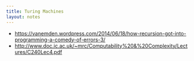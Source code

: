 ```yaml
---
title: Turing Machines
layout: notes
---
```


* https://vanemden.wordpress.com/2014/06/18/how-recursion-got-into-programming-a-comedy-of-errors-3/
* http://www.doc.ic.ac.uk/~mrc/Computability%20&%20Complexity/Lectures/C240Lec4.pdf

